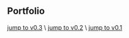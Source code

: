 ## Portfolio

[jump to v0.3](http://z-igor.github.io/v0_3/public/index.html) \ [jump to v0.2](http://z-igor.github.io/v0_2/index.html) \ [jump to v0.1](http://z-igor.github.io/v0_1/index.html)
